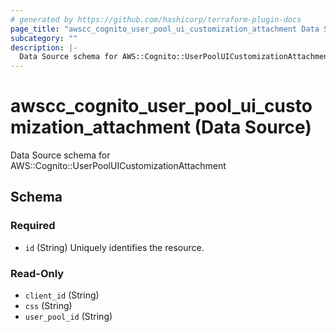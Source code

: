 ```yaml
---
# generated by https://github.com/hashicorp/terraform-plugin-docs
page_title: "awscc_cognito_user_pool_ui_customization_attachment Data Source - terraform-provider-awscc"
subcategory: ""
description: |-
  Data Source schema for AWS::Cognito::UserPoolUICustomizationAttachment
---
```


# awscc_cognito_user_pool_ui_customization_attachment (Data Source)

Data Source schema for AWS::Cognito::UserPoolUICustomizationAttachment



<!-- schema generated by tfplugindocs -->
## Schema

### Required

- `id` (String) Uniquely identifies the resource.

### Read-Only

- `client_id` (String)
- `css` (String)
- `user_pool_id` (String)
